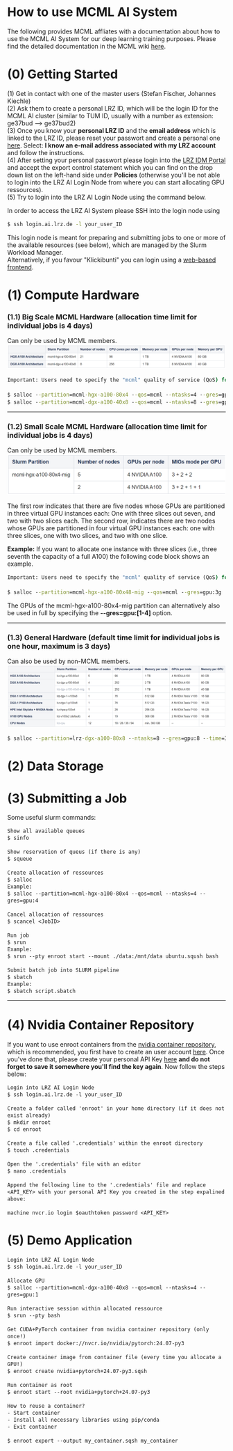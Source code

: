 # How to use MCML AI System
The following provides MCML affliates with a documentation about how to use the MCML AI System for our deep learning training purposes. Please find the detailed documentation in the MCML wiki [here](https://doku.lrz.de/lrz-ai-systems-11484278.html).

# (0) Getting Started

(1) Get in contact with one of the master users (Stefan Fischer, Johannes Kiechle) \
(2) Ask them to create a personal LRZ ID, which will be the login ID for the MCML AI cluster (similar to TUM ID, usually with a number as extension: ge37bud --> ge37bud2) \
(3) Once you know your **personal LRZ ID** and the **email address** which is linked to the LRZ ID, please reset your passwort and create a personal one [here](https://idmportal.lrz.de/pwreset). Select: **I know an e-mail address associated with my LRZ account** and follow the instructions. \
(4) After setting your personal passwort please login into the [LRZ IDM Portal](https://idmportal2.lrz.de/jidmp/) and accept the export control statement which you can find on the drop down list on the left-hand side under **Policies** (otherwise you'll be not able to login into the LRZ AI Login Node from where you can start allocating GPU ressources). \
(5) Try to login into the LRZ AI Login Node using the command below.


In order to access the LRZ AI System please SSH into the login node using

```cmd
$ ssh login.ai.lrz.de -l your_user_ID
```
This login node is meant for preparing and submitting jobs to one or more of the available resources (see below), which are managed by the Slurm Workload Manager. \
Alternatively, if you favour "Klickibunti" you can login using a [web-based frontend](https://login.ai.lrz.de ).

# (1) Compute Hardware

### (1.1) Big Scale MCML Hardware (allocation time limit for individual jobs is 4 days)
Can only be used by MCML members. 
![image info](./assets/MCML_hardware.png)

```cmd
Important: Users need to specify the "mcml" quality of service (QoS) for their job allocation

$ salloc --partition=mcml-hgx-a100-80x4 --qos=mcml --ntasks=4 --gres=gpu:4 
$ salloc --partition=mcml-dgx-a100-40x8 --qos=mcml --ntasks=8 --gres=gpu:8  
```

---

### (1.2) Small Scale MCML Hardware (allocation time limit for individual jobs is 4 days)
Can only be used by MCML members.
![image info](./assets/SmallScale_MCML_hardware.png)

The first row indicates that there are five nodes whose GPUs are partitioned in three virtual GPU instances each: One with three slices out seven, and two with two slices each. The second row, indicates there are two nodes whose GPUs are partitioned in four virtual GPU instances each: one with three slices, one with two slices, and two with one slice. 

**Example:** If you want to allocate one instance with three slices (i.e., three seventh the capacity of a full A100) the following code block shows an example. 
```cmd
Important: Users need to specify the "mcml" quality of service (QoS) for their job allocation

$ salloc --partition=mcml-hgx-a100-80x48-mig --qos=mcml --gres=gpu:3g
```
The GPUs of the mcml-hgx-a100-80x4-mig partition can alternatively also be used in full by specifying the **--gres=gpu:[1-4]** option.

---

### (1.3) General Hardware (default time limit for individual jobs is one hour, maximum is 3 days)
Can also be used by non-MCML members.
![image info](./assets/General_hardware.png)

```cmd
$ salloc --partition=lrz-dgx-a100-80x8 --ntasks=8 --gres=gpu:8 --time=3-00:00:00
```

# (2) Data Storage

# (3) Submitting a Job

Some useful slurm commands: 
```console
Show all available queues
$ sinfo 

Show reservation of queus (if there is any)
$ squeue

Create allocation of ressources
$ salloc 
Example:
$ salloc --partition=mcml-hgx-a100-80x4 --qos=mcml --ntasks=4 --gres=gpu:4 

Cancel allocation of ressources
$ scancel <JobID>

Run job
$ srun
Example:
$ srun --pty enroot start --mount ./data:/mnt/data ubuntu.sqush bash

Submit batch job into SLURM pipeline
$ sbatch
Example:
$ sbatch script.sbatch
```
--- 

# (4) Nvidia Container Repository

If you want to use enroot containers from the [nvidia container repository](https://catalog.ngc.nvidia.com/containers?filters=platform%7CPyTorch%7Cpltfm_pytorch&orderBy=weightPopularDESC&query=&page=&pageSize=), which is recommended, you first have to create an user account [here](https://ngc.nvidia.com/signin). Once you've done that, please create your personal API Key [here](https://ngc.nvidia.com/setup/api-key) **and do not forget to save it somewhere you'll find the key again**. Now follow the steps below:

```console
Login into LRZ AI Login Node
$ ssh login.ai.lrz.de -l your_user_ID

Create a folder called 'enroot' in your home directory (if it does not exist already)
$ mkdir enroot
$ cd enroot

Create a file called '.credentials' within the enroot directory
$ touch .credentials

Open the '.credentials' file with an editor
$ nano .credentials

Append the following line to the '.credentials' file and replace <API_KEY> with your personal API Key you created in the step expalined above: 

machine nvcr.io login $oauthtoken password <API_KEY>
```

# (5) Demo Application

```console
Login into LRZ AI Login Node
$ ssh login.ai.lrz.de -l your_user_ID

Allocate GPU
$ salloc --partition=mcml-dgx-a100-40x8 --qos=mcml --ntasks=4 --gres=gpu:1

Run interactive session within allocated ressource
$ srun --pty bash

Get CUDA+PyTorch container from nvidia container repository (only once!)
$ enroot import docker://nvcr.io/nvidia/pytorch:24.07-py3

Create container image from container file (every time you allocate a GPU!)
$ enroot create nvidia+pytorch+24.07-py3.sqsh

Run container as root
$ enroot start --root nvidia+pytorch+24.07-py3

How to reuse a container?
- Start container
- Install all necessary libraries using pip/conda
- Exit container

$ enroot export --output my_container.sqsh my_container
```
